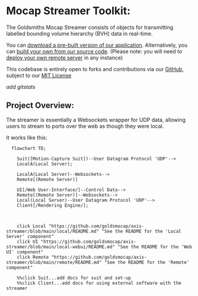 # Mocap Streamer Toolkit:

The Goldsmiths Mocap Streamer consists of objects for transmitting labelled bounding volume hierarchy (BVH) data in real-time.

You can [download a pre-built version of our application](https://github.com/goldsmocap/axis-streamer/releases/latest). Alternatively, you can [build your own from our source code](https://github.com/goldsmocap/axis-streamer/blob/main/README.md#making-a-release). (Please note: you will need to [deploy your own remote server](/readmeMarkdown/remote#deploying-to-digital-ocean) in any instance) 

This codebase is entirely open to forks and contributions via our [GitHub](https://github.com/goldsmocap/axis-streamer/), subject to our [MIT License](https://github.com/goldsmocap/axis-streamer/blob/main/LICENSE)

*add gitstats*

## Project Overview:

The streamer is essentially a Websockets wrapper for UDP data, allowing users to stream to ports over the web as though they were local. 

It works like this:


```mermaid
  flowchart TD;

    Suit([Motion-Capture Suit])--User Datagram Protocol 'UDP'-->
    LocalA(Local Server);

    LocalA(Local Server)--Websockets-->
    Remote[(Remote Server)]
    
    UI[/Web User-Interface/]--Control Data-->
    Remote[(Remote Server)]--Websockets-->
    Local(Local Server)--User Datagram Protocol 'UDP'--> 
    Client[/Rendering Engine/];


    
    click Local "https://github.com/goldsmocap/axis-streamer/blob/main/local/README.md" "See the README for the 'Local Server' component"
    click UI "https://github.com/goldsmocap/axis-streamer/blob/main/local-webui/README.md" "See the README for the 'Web UI' component"
    click Remote "https://github.com/goldsmocap/axis-streamer/blob/main/remote/README.md" "See the README for the 'Remote' component"
    
    %%click Suit...add docs for suit and set-up
    %%click Client...add docs for using external software with the streamer

```



